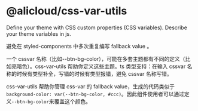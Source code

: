 # @alicloud/css-var-utils

Define your theme with CSS custom properties (CSS variables). Describe your theme variables in js.

避免在 styled-components 中多次重复编写 fallback value 。

一个 cssvar 名称（比如--btn-bg-color），可能在多套主题都有不同的定义（比如亮暗色）。css-var-utils 帮助你定义这些主题。ts 类型支持：在输入 cssvar 名称的时候有类型补全，写错的时候有类型报错，避免 cssvar 名称写错。

css-var-utils 帮助你管理 css-var 的 fallback value，生成的代码类似于`background-color: var(--btn-bg-color, #ccc)`。因此组件使用者可以通过定义`--btn-bg-color`来覆盖这个颜色。
